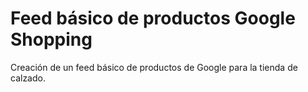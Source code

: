 # Feed básico de productos Google Shopping
Creación de un feed básico de productos de Google para la tienda de calzado.
